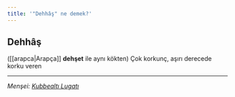 ```yaml
---
title: '"Dehhâş" ne demek?'
---
```


## Dehhâş
([[arapca|Arapça]] **dehşet** ile aynı kökten) Çok korkunç, aşırı derecede korku veren

---
*Menşei: [Kubbealtı Lugatı](https://www.lugatim.com/s/Dehhâş)*
